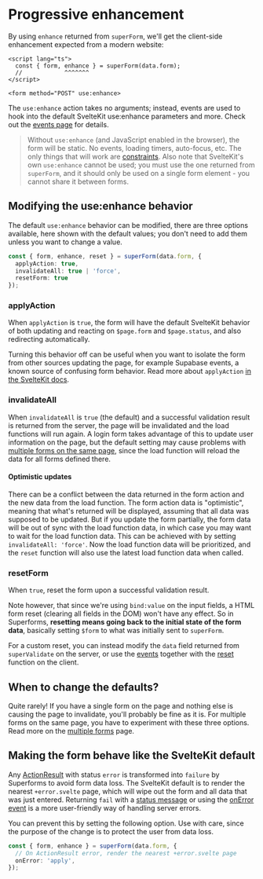 <script lang="ts">
  import Head from '$lib/Head.svelte'
  import Next from '$lib/Next.svelte'
  import { concepts } from '$lib/navigation/sections'

	export let data;
</script>

# Progressive enhancement

<Head title="Progressive enhancement with use:enhance" />

By using `enhance` returned from `superForm`, we'll get the client-side enhancement expected from a modern website:

```svelte
<script lang="ts">
  const { form, enhance } = superForm(data.form);
  //            ^^^^^^^
</script>

<form method="POST" use:enhance>
```

The `use:enhance` action takes no arguments; instead, events are used to hook into the default SvelteKit use:enhance parameters and more. Check out the [events page](/concepts/events) for details.

> Without `use:enhance` (and JavaScript enabled in the browser), the form will be static. No events, loading timers, auto-focus, etc. The only things that will work are [constraints](/concepts/client-validation#constraints). Also note that SvelteKit's own `use:enhance` cannot be used; you must use the one returned from `superForm`, and it should only be used on a single form element - you cannot share it between forms.

## Modifying the use:enhance behavior

The default `use:enhance` behavior can be modified, there are three options available, here shown with the default values; you don't need to add them unless you want to change a value.

```ts
const { form, enhance, reset } = superForm(data.form, {
  applyAction: true,
  invalidateAll: true | 'force',
  resetForm: true
});
```

### applyAction

When `applyAction` is `true`, the form will have the default SvelteKit behavior of both updating and reacting on `$page.form` and `$page.status`, and also redirecting automatically.

Turning this behavior off can be useful when you want to isolate the form from other sources updating the page, for example Supabase events, a known source of confusing form behavior. Read more about `applyAction` [in the SvelteKit docs](https://kit.svelte.dev/docs/form-actions#progressive-enhancement-applyaction).

### invalidateAll

When `invalidateAll` is `true` (the default) and a successful validation result is returned from the server, the page will be invalidated and the load functions will run again. A login form takes advantage of this to update user information on the page, but the default setting may cause problems with [multiple forms on the same page](/concepts/multiple-forms), since the load function will reload the data for all forms defined there.

#### Optimistic updates

There can be a conflict between the data returned in the form action and the new data from the load function. The form action data is "optimistic", meaning that what's returned will be displayed, assuming that all data was supposed to be updated. But if you update the form partially, the form data will be out of sync with the load function data, in which case you may want to wait for the load function data. This can be achieved with by setting `invalidateAll: 'force'`. Now the load function data will be prioritized, and the `reset` function will also use the latest load function data when called.

### resetForm

When `true`, reset the form upon a successful validation result.

Note however, that since we're using `bind:value` on the input fields, a HTML form reset (clearing all fields in the DOM) won't have any effect. So in Superforms, **resetting means going back to the initial state of the form data**, basically setting `$form` to what was initially sent to `superForm`.

For a custom reset, you can instead modify the `data` field returned from `superValidate` on the server, or use the [events](/concepts/events) together with the [reset](/api#superform-return-type) function on the client.

## When to change the defaults?

Quite rarely! If you have a single form on the page and nothing else is causing the page to invalidate, you'll probably be fine as it is. For multiple forms on the same page, you have to experiment with these three options. Read more on the [multiple forms](/concepts/multiple-forms) page.

## Making the form behave like the SvelteKit default

Any [ActionResult](https://kit.svelte.dev/docs/types#public-types-actionresult) with status `error` is transformed into `failure` by Superforms to avoid form data loss. The SvelteKit default is to render the nearest `+error.svelte` page, which will wipe out the form and all data that was just entered. Returning `fail` with a [status message](/concepts/messages) or using the [onError event](/concepts/events#onerror) is a more user-friendly way of handling server errors.

You can prevent this by setting the following option. Use with care, since the purpose of the change is to protect the user from data loss.

```ts
const { form, enhance } = superForm(data.form, {
  // On ActionResult error, render the nearest +error.svelte page
  onError: 'apply',
});
```

<Next section={concepts} />
